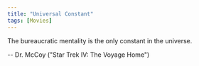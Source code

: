 ```yaml
---
title: "Universal Constant"
tags: [Movies]
---
```


The bureaucratic mentality is the only constant in the universe.

-- Dr. McCoy ("Star Trek IV: The Voyage Home")
